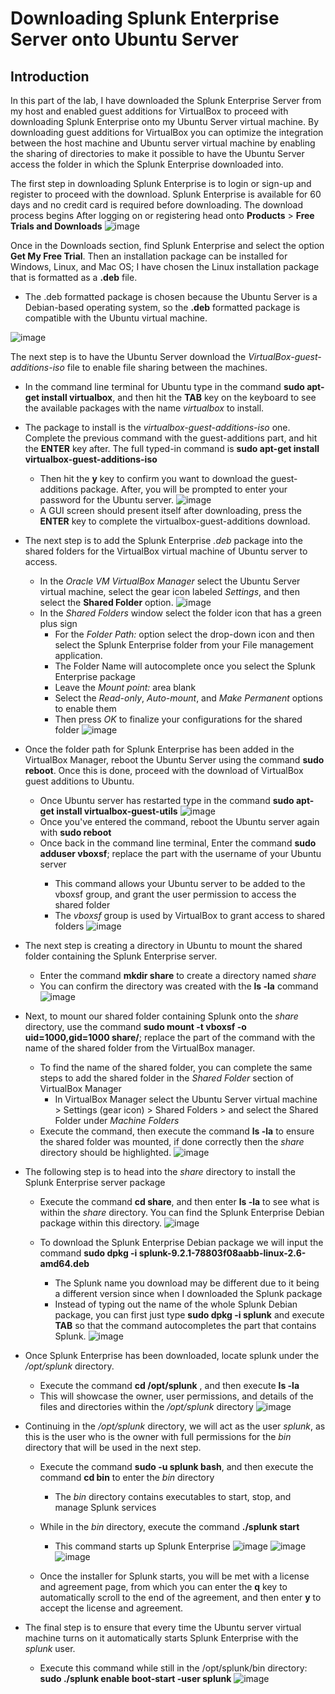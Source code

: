 # Downloading Splunk Enterprise Server onto Ubuntu Server 

## Introduction 

In this part of the lab, I have downloaded the Splunk Enterprise Server from my host and enabled guest additions for VirtualBox to proceed with downloading Splunk Enterprise onto my Ubuntu Server virtual machine. By downloading guest additions for VirtualBox you can optimize the integration between the host machine and Ubuntu server virtual machine by enabling the sharing of directories to make it possible to have the Ubuntu Server access the folder in which the Splunk Enterprise downloaded into. 


The first step in downloading Splunk Enterprise is to login or sign-up and register to proceed with the download. Splunk Enterprise is available for 60 days and no credit card is required before downloading. The download process begins After logging on or registering head onto **Products** > **Free Trials and Downloads**
![image](https://github.com/Chaac9/Active-Directory-and-Splunk-Server/assets/98796264/fba03828-fec9-4d53-9c8f-fed264bfcaf1)

Once in the Downloads section, find Splunk Enterprise and select the option **Get My Free Trial**. Then an installation package can be installed for Windows, Linux, and Mac OS; I have chosen the Linux installation package that is formatted as a **.deb** file. 
* The .deb formatted package is chosen because the Ubuntu Server is a Debian-based operating system, so the **.deb** formatted package is compatible with the Ubuntu virtual machine.

![image](https://github.com/Chaac9/Active-Directory-and-Splunk-Server/assets/98796264/89bcc8dc-124a-4ddf-b352-35adcbca4f38)

The next step is to have the Ubuntu Server download the *VirtualBox-guest-additions-iso* file to enable file sharing between the machines. 
* In the command line terminal for Ubuntu type in the command **sudo apt-get install virtualbox**, and then hit the **TAB** key on the keyboard to see the available packages with the name *virtualbox* to install.
* The package to install is the *virtualbox-guest-additions-iso* one. Complete the previous command with the guest-additions part, and hit the **ENTER** key after. The full typed-in command is **sudo apt-get install virtualbox-guest-additions-iso**
  * Then hit the **y** key to confirm you want to download the guest-additions package. After, you will be prompted to enter your password for the Ubuntu server.
 ![image](https://github.com/Chaac9/Active-Directory-and-Splunk-Server/assets/98796264/148738d8-ed85-4c5b-8e14-f8c4fbf37ae4)
  * A GUI screen should present itself after downloading, press the **ENTER** key to complete the virtualbox-guest-additions download. 


* The next step is to add the Splunk Enterprise *.deb* package into the shared folders for the VirtualBox virtual machine of Ubuntu server to access.
  *  In the *Oracle VM VirtualBox Manager* select the Ubuntu Server virtual machine, select the gear icon labeled *Settings*, and then select the **Shared Folder** option.
![image](https://github.com/Chaac9/Active-Directory-and-Splunk-Server/assets/98796264/c63a7cc5-279d-4092-98f9-b9fe915e6fe3)
  * In the *Shared Folders* window select the folder icon that has a green plus sign
    * For the *Folder Path:* option select the drop-down icon and then select the Splunk Enterprise folder from your File management application.
    * The Folder Name will autocomplete  once you select the Splunk Enterprise package
    * Leave the *Mount point:* area blank
    * Select the *Read-only*, *Auto-mount*, and *Make Permanent* options to enable them
    * Then press *OK* to finalize your configurations for the shared folder 
![image](https://github.com/Chaac9/Active-Directory-and-Splunk-Server/assets/98796264/ff89ba16-dc6d-4f89-a9cc-aa8be341f030)


* Once the folder path for Splunk Enterprise has been added in the VirtualBox Manager, reboot the Ubuntu Server using the command **sudo reboot**. Once this is done, proceed with the download of VirtualBox guest additions to Ubuntu.
  * Once Ubuntu server has restarted type in the command **sudo apt-get install virtualbox-guest-utils**
![image](https://github.com/Chaac9/Active-Directory-and-Splunk-Server/assets/98796264/b4efac41-7824-465c-8581-5ac8526594be)
  * Once you've entered the command, reboot the Ubuntu server again with **sudo reboot**
  * Once back in the command line terminal, Enter the command **sudo adduser <username> vboxsf**; replace the <username> part with the username of your Ubuntu server
    * This command allows your Ubuntu server to be added to the vboxsf group, and grant the user permission to access the shared folder
    * The *vboxsf* group is used by VirtualBox to grant access to shared folders
![image](https://github.com/Chaac9/Active-Directory-and-Splunk-Server/assets/98796264/30865308-afcc-4986-9396-424b61f7d1db)


* The next step is creating a directory in Ubuntu to mount the shared folder containing the Splunk Enterprise server.
  *  Enter the command **mkdir share** to create a directory named *share*
  *  You can confirm the directory was created with the **ls -la** command 
![image](https://github.com/Chaac9/Active-Directory-and-Splunk-Server/assets/98796264/7080669c-8336-43f8-ae2e-083b72720dd9)

* Next, to mount our shared folder containing Splunk onto the *share* directory, use the command **sudo mount -t vboxsf -o uid=1000,gid=1000 <file> share/**; replace the <file> part of the command with the name of the shared folder from the VirtualBox manager.
  * To find the name of the shared folder, you can complete the same steps to add the shared folder in the *Shared Folder* section of VirtualBox Manager
    * In VirtualBox Manager select the Ubuntu Server virtual machine > Settings (gear icon) > Shared Folders > and select the Shared Folder under *Machine Folders*
  * Execute the command, then execute the command **ls -la** to ensure the shared folder was mounted, if done correctly then the *share* directory should be highlighted.
![image](https://github.com/Chaac9/Active-Directory-and-Splunk-Server/assets/98796264/ece1207d-1dbf-43c3-9260-196d5067a5c8)
 
* The following step is to head into the *share* directory to install the Splunk Enterprise server package
  * Execute the command **cd share**, and then enter **ls -la** to see what is within the *share* directory. You can find the Splunk Enterprise Debian package within this directory.
![image](https://github.com/Chaac9/Active-Directory-and-Splunk-Server/assets/98796264/cfb847ae-1b35-47d8-97bc-722662283673)


  * To download the Splunk Enterprise Debian package we will input the command **sudo dpkg -i splunk-9.2.1-78803f08aabb-linux-2.6-amd64.deb**
    * The Splunk name you download may be different due to it being a different version since when I downloaded the Splunk package
    * Instead of typing out the name of the whole Splunk Debian package, you can first just type **sudo dpkg -i splunk** and execute **TAB** so that the command autocompletes the part that contains Splunk.
![image](https://github.com/Chaac9/Active-Directory-and-Splunk-Server/assets/98796264/c24b0cd7-aef8-4642-a3e6-7ec3a4e8202c)

* Once Splunk Enterprise has been downloaded, locate splunk under the */opt/splunk* directory.
  * Execute the command **cd /opt/splunk** , and then execute **ls -la**
  * This will showcase the owner, user permissions, and details of the files and directories within the */opt/splunk* directory 
![image](https://github.com/Chaac9/Active-Directory-and-Splunk-Server/assets/98796264/fd3fee48-0582-4c48-87b0-370ab81c5f34)


* Continuing in the */opt/splunk* directory, we will act as the user *splunk*, as this is the user who is the owner with full permissions for the *bin* directory that will be used in the next step.
  * Execute the command **sudo -u splunk bash**, and then execute the command **cd bin** to enter the *bin* directory
    * The *bin* directory contains executables to start, stop, and manage Splunk services
  * While in the *bin* directory, execute the command **./splunk start**
    * This command starts up Splunk Enterprise
![image](https://github.com/Chaac9/Active-Directory-and-Splunk-Server/assets/98796264/c85e816d-b2ef-4940-a4f6-4c916b195184)
![image](https://github.com/Chaac9/Active-Directory-and-Splunk-Server/assets/98796264/da519949-53a5-4939-ba14-4e5796ae5e6a)
![image](https://github.com/Chaac9/Active-Directory-and-Splunk-Server/assets/98796264/7f691b9f-4abd-4db9-a239-ad4b2b112619)

  * Once the installer for Splunk starts, you will be met with a license and agreement page, from which you can enter the **q** key to automatically scroll to the end of the agreement, and then enter **y** to accept the license and agreement.

* The final step is to ensure that every time the Ubuntu server virtual machine turns on it automatically starts Splunk Enterprise with the *splunk* user.
  * Execute this command while still in the /opt/splunk/bin directory: **sudo ./splunk enable boot-start -user splunk**
![image](https://github.com/Chaac9/Active-Directory-and-Splunk-Server/assets/98796264/42dd8a15-34bf-414a-bf63-5874994cad42)




    

